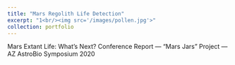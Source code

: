 ```yaml
---
title: "Mars Regolith Life Detection"
excerpt: "1<br/><img src='/images/pollen.jpg'>"
collection: portfolio
---
```


Mars Extant Life: What’s Next? Conference Report — “Mars Jars” Project — AZ AstroBio Symposium 2020
